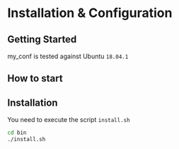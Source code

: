 # Installation & Configuration

## Getting Started

my_conf is tested against Ubuntu ```18.04.1```

## How to start

## Installation

You need to execute the script ```install.sh```

```bash
cd bin
./install.sh
```